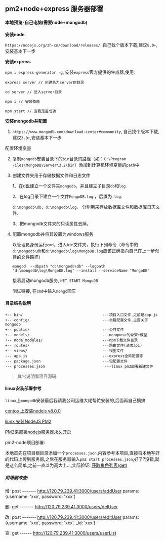 ## pm2+node+express 服务器部署

#### 本地预览-自己电脑(需要node+mongodb)

**安装node**

`https://nodejs.org/zh-cn/download/releases/` ,自己找个版本下载,建议`8.0+`,安装基本下一步

**安装express**

`npm i express-generator -g`, 安装`express`官方提供的生成器,使用:

```
express server // 创建名为server的目录

cd server // 进入server目录

npm i // 安装依赖

npm start // 查看是否成功
```

**安装mongodb并配置**

1. `https://www.mongodb.com/download-center#community`, 自己找个版本下载,建议`3.0+`,安装基本下一步

配置环境变量

2. 复制`mongodb`安装目录下的`bin`目录的路径（如：`C:\Program Files\MongoDB\Server\3.2\bin`）添加到计算机环境变量的`path`中

3. 创建文件夹用于存储数据文件和日志文件

    1、在d盘建立一个文件夹`mongodb`，并且建立子目录`db`和`log`.

    2、在log目录下建立一个文件`MongoDB.log` ，后缀为`.log`.

    `d:\mongodb\db`、`d:\mongodb\log`， 分别用来存放数据库文件和数据库日志文件.

    3、把mongodb文件夹的只读属性去掉。

4. 配置mongodb并将其设置为windows服务

    以管理员身份运行`cmd`，进入`bin`文件夹，执行下列命令（命令中的`d:\mongodb\db`和`d:\mongodb\log\MongoDB.log`应该正确指向自己在上一步创建的文件路径）
   ```
   mongod  --dbpath "d:\mongodb\db" --logpath "d:\mongodb\log\MongoDB.log" --install --serviceName "MongoDB"
   ```
    接着启动mongodb服务, `NET START MongoDB`
    
    测试链接, 在`cmd`中输入`mongo`回车
    
#### 目录结构说明
```
+-- bin/                                    ---项目入口文件,之前是app.js
+-- config/                                 ---自建配置文件,主要关于mongodb
+-- public/                                 ---公共文件
+-- models/                                 ---mongoose的骨架+模型
+-- node_modules/                           ---npm下载文件目录
+-- routes/                                 ---路由文件(请求api)
+-- views/                                  ---视图文件
--- app.js                                  ---express全局配置等
--- package.json                            ---包配置文件
--- processes.json                           ---linux pm2部署新建文件
```
    
> 其它说明看项目源码
    
#### linux安装部署参考

`linux`上`mongodb`安装最后我请我公司运维大佬帮忙安装的,后面再自己搞搞

[centos 上安装nodejs v8.0.0](https://www.cnblogs.com/baby123/p/6955396.html)

[liunx 安装NodeJS PM2](https://blog.csdn.net/u012765616/article/details/79204009)

[PM2来部署nodejs服务器永久开启](https://www.cnblogs.com/lxg0/p/7771229.html)

pm2-node项目部署:

本地首先在项目根目录添加一个`processes.json`,内容参考本项目,直接将本地写好的代码上传到服务器,之后在服务器输入`pm2 start processes.json`,好了?没错,就是这么简单,之前一直以为高大上...,实际验证: [获取角色列表(get)](http://120.79.239.41:3000/users/userList)

##### 附增删改查:

增: post ------- http://120.79.239.41:3000/users/addUser  params: {username: 'xxx', password: 'xxx'}

删: get ------- http://120.79.239.41:3000/users/delUser

改: post -------  http://120.79.239.41:3000/users/editUser params: {username: 'xxx', password: 'xxx', _id: 'xxx'}

查: get ------ http://120.79.239.41:3000/users/userList

